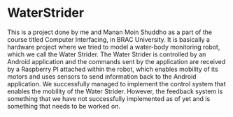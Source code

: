 # WaterStrider

This is a project done by me and Manan Moin Shuddho as a part of the course titled Computer Interfacing, in BRAC University. It is
basically a hardware project where we tried to model a water-body monitoring robot, which we call the Water Strider. The Water Strider is 
controlled by an Android application and the commands sent by the application are received by a Raspberry PI attached within the robot, 
which enables mobility of its motors and uses sensors to send information back to the Android application. We successfully managed to
implement the control system that enables the mobility of the Water Strider. However, the feedback system is something that we have not
successfully implemented as of yet and is something that needs to be worked on.
